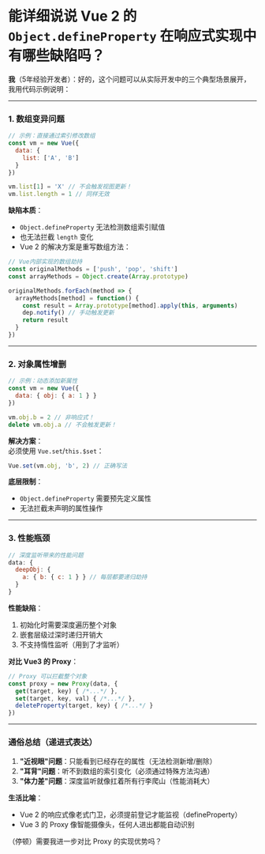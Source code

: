 # 能详细说说 Vue 2 的 `Object.defineProperty` 在响应式实现中有哪些缺陷吗？

**我**（5年经验开发者）：好的，这个问题可以从实际开发中的三个典型场景展开，我用代码示例说明：

---

### **1. 数组变异问题**
```javascript
// 示例：直接通过索引修改数组
const vm = new Vue({
  data: {
    list: ['A', 'B']
  }
})

vm.list[1] = 'X' // 不会触发视图更新！
vm.list.length = 1 // 同样无效
```
**缺陷本质**：  
- `Object.defineProperty` 无法检测数组索引赋值  
- 也无法拦截 `length` 变化  
- Vue 2 的解决方案是重写数组方法：
```javascript
// Vue内部实现的数组劫持
const originalMethods = ['push', 'pop', 'shift']
const arrayMethods = Object.create(Array.prototype)

originalMethods.forEach(method => {
  arrayMethods[method] = function() {
    const result = Array.prototype[method].apply(this, arguments)
    dep.notify() // 手动触发更新
    return result
  }
})
```

---

### **2. 对象属性增删**
```javascript
// 示例：动态添加新属性
const vm = new Vue({
  data: { obj: { a: 1 } }
})

vm.obj.b = 2 // 非响应式！
delete vm.obj.a // 不会触发更新！
```
**解决方案**：  
必须使用 `Vue.set`/`this.$set`：
```javascript
Vue.set(vm.obj, 'b', 2) // 正确写法
```
**底层限制**：  
- `Object.defineProperty` 需要预先定义属性  
- 无法拦截未声明的属性操作  

---

### **3. 性能瓶颈**
```javascript
// 深度监听带来的性能问题
data: {
  deepObj: {
    a: { b: { c: 1 } } // 每层都要递归劫持
  }
}
```
**性能缺陷**：  
1. 初始化时需要深度遍历整个对象  
2. 嵌套层级过深时递归开销大  
3. 不支持惰性监听（用到了才监听）  

**对比 Vue3 的 Proxy**：  
```javascript
// Proxy 可以拦截整个对象
const proxy = new Proxy(data, {
  get(target, key) { /*...*/ },
  set(target, key, val) { /*...*/ },
  deleteProperty(target, key) { /*...*/ }
})
```

---

### **通俗总结（递进式表达）**
1. **"近视眼"问题**：只能看到已经存在的属性（无法检测新增/删除）  
2. **"耳背"问题**：听不到数组的索引变化（必须通过特殊方法沟通）  
3. **"体力差"问题**：深度监听就像扛着所有行李爬山（性能消耗大）  

**生活比喻**：  
- Vue 2 的响应式像老式门卫，必须提前登记才能监视（defineProperty）  
- Vue 3 的 Proxy 像智能摄像头，任何人进出都能自动识别  

（停顿）需要我进一步对比 Proxy 的实现优势吗？
